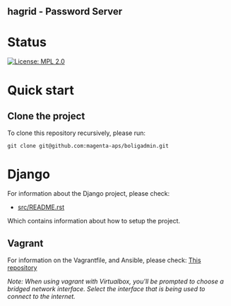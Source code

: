hagrid - Password Server
--------------------------

# Status

[![License: MPL 2.0](https://img.shields.io/badge/License-MPL%202.0-brightgreen.svg)](https://opensource.org/licenses/MPL-2.0)

# Quick start

## Clone the project

To clone this repository recursively, please run:

    git clone git@github.com:magenta-aps/boligadmin.git


# Django

For information about the Django project, please check:

* [src/README.rst](src/README.rst)

Which contains information about how to setup the project.


## Vagrant
For information on the Vagrantfile, and Ansible, please check:
[This repository](https://github.com/magenta-aps/vagrant-ansible-example)

*Note: When using vagrant with Virtualbox, you'll be prompted to choose a 
bridged network interface. Select the interface that is being used to connect
to the internet.*
